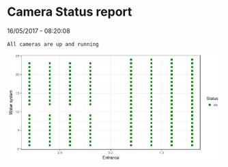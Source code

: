 Camera Status report
================
16/05/2017 - 08:20:08

    All cameras are up and running

![](camreport_files/figure-markdown_github/unnamed-chunk-2-1.png)
